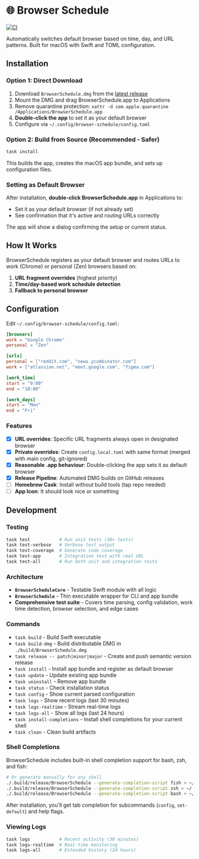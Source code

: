# 🌐 Browser Schedule

[![CI](https://github.com/radiosilence/browser-schedule/actions/workflows/ci.yml/badge.svg)](https://github.com/radiosilence/browser-schedule/actions/workflows/ci.yml)

Automatically switches default browser based on time, day, and URL patterns. Built for macOS with Swift and TOML configuration.

## Installation

### Option 1: Direct Download

1. Download `BrowserSchedule.dmg` from the [latest release](https://github.com/radiosilence/browser-schedule/releases/latest)
2. Mount the DMG and drag BrowserSchedule.app to Applications
3. Remove quarantine protection: `xattr -d com.apple.quarantine /Applications/BrowserSchedule.app`
4. **Double-click the app** to set it as your default browser
5. Configure via `~/.config/browser-schedule/config.toml`

### Option 2: Build from Source (Recommended - Safer)

```sh
task install
```

This builds the app, creates the macOS app bundle, and sets up configuration files.

### Setting as Default Browser

After installation, **double-click BrowserSchedule.app** in Applications to:

- Set it as your default browser (if not already set)
- See confirmation that it's active and routing URLs correctly

The app will show a dialog confirming the setup or current status.

## How It Works

BrowserSchedule registers as your default browser and routes URLs to work (Chrome) or personal (Zen) browsers based on:

1. **URL fragment overrides** (highest priority)
2. **Time/day-based work schedule detection**
3. **Fallback to personal browser**

## Configuration

Edit `~/.config/browser-schedule/config.toml`:

```toml
[browsers]
work = "Google Chrome"
personal = "Zen"

[urls]
personal = ["reddit.com", "news.ycombinator.com"]
work = ["atlassian.net", "meet.google.com", "figma.com"]

[work_time]
start = "9:00"
end = "18:00"

[work_days]
start = "Mon"
end = "Fri"
```

### Features

- [x] **URL overrides**: Specific URL fragments always open in designated browser
- [x] **Private overrides**: Create `config.local.toml` with same format (merged with main config, git-ignored)
- [x] **Reasonable .app behaviour**: Double-clicking the app sets it as default browser
- [x] **Release Pipeline**: Automated DMG builds on GitHub releases
- [ ] **Homebrew Cask**: Install without build tools (tap repo needed)
- [ ] **App Icon**: It should look nice or something

## Development

### Testing

```sh
task test           # Run unit tests (30+ tests)
task test-verbose   # Verbose test output
task test-coverage  # Generate code coverage
task test-app       # Integration test with real URL
task test-all       # Run both unit and integration tests
```

### Architecture

- **`BrowserScheduleCore`** - Testable Swift module with all logic
- **`BrowserSchedule`** - Thin executable wrapper for CLI and app bundle
- **Comprehensive test suite** - Covers time parsing, config validation, work time detection, browser selection, and edge cases

### Commands

- `task build` - Build Swift executable
- `task build-dmg` - Build distributable DMG in `./build/BrowserSchedule.dmg`
- `task release -- patch|minor|major` - Create and push semantic version release
- `task install` - Install app bundle and register as default browser
- `task update` - Update existing app bundle
- `task uninstall` - Remove app bundle
- `task status` - Check installation status
- `task config` - Show current parsed configuration
- `task logs` - Show recent logs (last 30 minutes)
- `task logs-realtime` - Stream real-time logs
- `task logs-all` - Show all logs (last 24 hours)
- `task install-completions` - Install shell completions for your current shell
- `task clean` - Clean build artifacts

### Shell Completions

BrowserSchedule includes built-in shell completion support for bash, zsh, and fish:

```sh
# Or generate manually for any shell
./.build/release/BrowserSchedule --generate-completion-script fish > ~/.config/fish/completions/browser-schedule.fish
./.build/release/BrowserSchedule --generate-completion-script zsh > ~/.zsh/completion/_browser-schedule
./.build/release/BrowserSchedule --generate-completion-script bash > ~/.bash_completions/browser-schedule
```

After installation, you'll get tab completion for subcommands (`config`, `set-default`) and help flags.

### Viewing Logs

```sh
task logs           # Recent activity (30 minutes)
task logs-realtime  # Real-time monitoring
task logs-all       # Extended history (24 hours)
```
